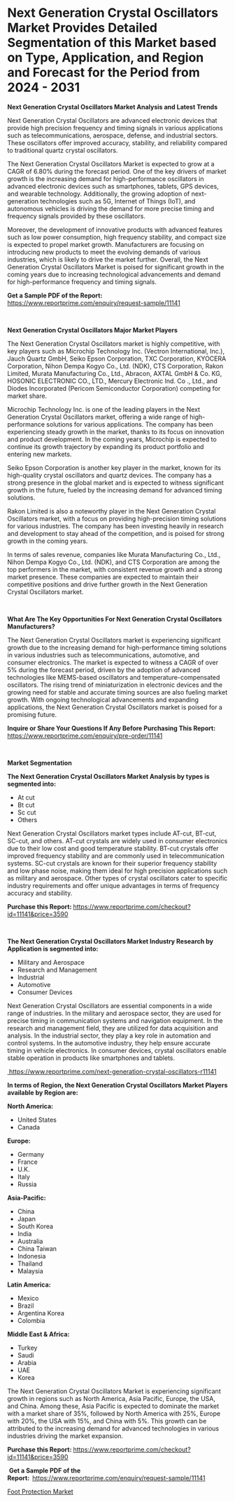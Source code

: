 <p><h1>Next Generation Crystal Oscillators Market Provides Detailed Segmentation of this Market based on Type, Application, and Region and Forecast for the Period from 2024 - 2031</h1></p><p><strong>Next Generation Crystal Oscillators Market Analysis and Latest Trends</strong></p>
<p><p>Next Generation Crystal Oscillators are advanced electronic devices that provide high precision frequency and timing signals in various applications such as telecommunications, aerospace, defense, and industrial sectors. These oscillators offer improved accuracy, stability, and reliability compared to traditional quartz crystal oscillators.</p><p>The Next Generation Crystal Oscillators Market is expected to grow at a CAGR of 6.80% during the forecast period. One of the key drivers of market growth is the increasing demand for high-performance oscillators in advanced electronic devices such as smartphones, tablets, GPS devices, and wearable technology. Additionally, the growing adoption of next-generation technologies such as 5G, Internet of Things (IoT), and autonomous vehicles is driving the demand for more precise timing and frequency signals provided by these oscillators.</p><p>Moreover, the development of innovative products with advanced features such as low power consumption, high frequency stability, and compact size is expected to propel market growth. Manufacturers are focusing on introducing new products to meet the evolving demands of various industries, which is likely to drive the market further. Overall, the Next Generation Crystal Oscillators Market is poised for significant growth in the coming years due to increasing technological advancements and demand for high-performance frequency and timing signals.</p></p>
<p><strong>Get a Sample PDF of the Report:&nbsp;</strong> <a href="https://www.reportprime.com/enquiry/request-sample/11141">https://www.reportprime.com/enquiry/request-sample/11141</a></p>
<p>&nbsp;</p>
<p><strong>Next Generation Crystal Oscillators Major Market Players</strong></p>
<p><p>The Next Generation Crystal Oscillators market is highly competitive, with key players such as Microchip Technology Inc. (Vectron International, Inc.), Jauch Quartz GmbH, Seiko Epson Corporation, TXC Corporation, KYOCERA Corporation, Nihon Dempa Kogyo Co., Ltd. (NDK), CTS Corporation, Rakon Limited, Murata Manufacturing Co., Ltd., Abracon, AXTAL GmbH & Co. KG, HOSONIC ELECTRONIC CO., LTD., Mercury Electronic Ind. Co ., Ltd., and Diodes Incorporated (Pericom Semiconductor Corporation) competing for market share.</p><p>Microchip Technology Inc. is one of the leading players in the Next Generation Crystal Oscillators market, offering a wide range of high-performance solutions for various applications. The company has been experiencing steady growth in the market, thanks to its focus on innovation and product development. In the coming years, Microchip is expected to continue its growth trajectory by expanding its product portfolio and entering new markets.</p><p>Seiko Epson Corporation is another key player in the market, known for its high-quality crystal oscillators and quartz devices. The company has a strong presence in the global market and is expected to witness significant growth in the future, fueled by the increasing demand for advanced timing solutions.</p><p>Rakon Limited is also a noteworthy player in the Next Generation Crystal Oscillators market, with a focus on providing high-precision timing solutions for various industries. The company has been investing heavily in research and development to stay ahead of the competition, and is poised for strong growth in the coming years.</p><p>In terms of sales revenue, companies like Murata Manufacturing Co., Ltd., Nihon Dempa Kogyo Co., Ltd. (NDK), and CTS Corporation are among the top performers in the market, with consistent revenue growth and a strong market presence. These companies are expected to maintain their competitive positions and drive further growth in the Next Generation Crystal Oscillators market.</p></p>
<p>&nbsp;</p>
<p><strong>What Are The Key Opportunities For Next Generation Crystal Oscillators Manufacturers?</strong></p>
<p><p>The Next Generation Crystal Oscillators market is experiencing significant growth due to the increasing demand for high-performance timing solutions in various industries such as telecommunications, automotive, and consumer electronics. The market is expected to witness a CAGR of over 5% during the forecast period, driven by the adoption of advanced technologies like MEMS-based oscillators and temperature-compensated oscillators. The rising trend of miniaturization in electronic devices and the growing need for stable and accurate timing sources are also fueling market growth. With ongoing technological advancements and expanding applications, the Next Generation Crystal Oscillators market is poised for a promising future.</p></p>
<p><strong>Inquire or Share Your Questions If Any Before Purchasing This Report:</strong> <a href="https://www.reportprime.com/enquiry/pre-order/11141">https://www.reportprime.com/enquiry/pre-order/11141</a></p>
<p>&nbsp;</p>
<p><strong>Market Segmentation</strong></p>
<p><strong>The Next Generation Crystal Oscillators Market Analysis by types is segmented into:</strong></p>
<p><ul><li>At cut</li><li>Bt cut</li><li>Sc cut</li><li>Others</li></ul></p>
<p><p>Next Generation Crystal Oscillators market types include AT-cut, BT-cut, SC-cut, and others. AT-cut crystals are widely used in consumer electronics due to their low cost and good temperature stability. BT-cut crystals offer improved frequency stability and are commonly used in telecommunication systems. SC-cut crystals are known for their superior frequency stability and low phase noise, making them ideal for high precision applications such as military and aerospace. Other types of crystal oscillators cater to specific industry requirements and offer unique advantages in terms of frequency accuracy and stability.</p></p>
<p><strong>Purchase this Report:&nbsp;</strong><a href="https://www.reportprime.com/checkout?id=11141&price=3590">https://www.reportprime.com/checkout?id=11141&price=3590</a></p>
<p>&nbsp;</p>
<p><strong>The Next Generation Crystal Oscillators Market Industry Research by Application is segmented into:</strong></p>
<p><ul><li>Military and Aerospace</li><li>Research and Management</li><li>Industrial</li><li>Automotive</li><li>Consumer Devices</li></ul></p>
<p><p>Next Generation Crystal Oscillators are essential components in a wide range of industries. In the military and aerospace sector, they are used for precise timing in communication systems and navigation equipment. In the research and management field, they are utilized for data acquisition and analysis. In the industrial sector, they play a key role in automation and control systems. In the automotive industry, they help ensure accurate timing in vehicle electronics. In consumer devices, crystal oscillators enable stable operation in products like smartphones and tablets.</p></p>
<p><a href="https://www.reportprime.com/next-generation-crystal-oscillators-r11141">&nbsp;https://www.reportprime.com/next-generation-crystal-oscillators-r11141</a></p>
<p><strong>In terms of Region, the Next Generation Crystal Oscillators Market Players available by Region are:</strong></p>
<p>
    <p> <strong> North America: </strong>
        <ul>
            <li>United States</li>
            <li>Canada</li>
        </ul>
        </p> 
    <p> <strong> Europe: </strong>
        <ul>
            <li>Germany</li>
            <li>France</li>
            <li>U.K.</li>
            <li>Italy</li>
            <li>Russia</li>
        </ul>
        </p> 
    <p> <strong> Asia-Pacific: </strong>
        <ul>
            <li>China</li>
            <li>Japan</li>
            <li>South Korea</li>
            <li>India</li>
            <li>Australia</li>
            <li>China Taiwan</li>
            <li>Indonesia</li>
            <li>Thailand</li>
            <li>Malaysia</li>
        </ul>
        </p> 
    <p> <strong> Latin America: </strong>
        <ul>
            <li>Mexico</li>
            <li>Brazil</li>
            <li>Argentina Korea</li>
            <li>Colombia</li>
        </ul>
        </p> 
    <p> <strong> Middle East & Africa: </strong>
        <ul>
            <li>Turkey</li>
            <li>Saudi</li>
            <li>Arabia</li>
            <li>UAE</li>
            <li>Korea</li>
        </ul>
    </p>
    </p>
<p><p>The Next Generation Crystal Oscillators Market is experiencing significant growth in regions such as North America, Asia Pacific, Europe, the USA, and China. Among these, Asia Pacific is expected to dominate the market with a market share of 35%, followed by North America with 25%, Europe with 20%, the USA with 15%, and China with 5%. This growth can be attributed to the increasing demand for advanced technologies in various industries driving the market expansion.</p></p>
<p><strong>Purchase this Report: </strong><a href="https://www.reportprime.com/checkout?id=11141&price=3590">https://www.reportprime.com/checkout?id=11141&price=3590</a></p>
<p>&nbsp;<strong>Get a Sample PDF of the Report:&nbsp;&nbsp;</strong><a href="https://www.reportprime.com/enquiry/request-sample/11141">https://www.reportprime.com/enquiry/request-sample/11141</a></p>
<p><strong></strong></p>
<p><p><a href="https://github.com/GroverBarry/Market-Research-Report-List-4/blob/main/foot-protection-market.md">Foot Protection Market</a></p></p>